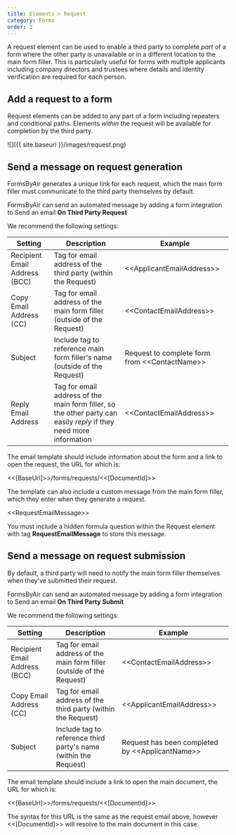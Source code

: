 ```yaml
---
title: Elements > Request
category: Forms
order: 2
---
```


A request element can be used to enable a third party to complete *part* of a form where the other party is unavailable or in a different location to the main form filler. This is particularly useful for forms with multiple applicants including company directors and trustees where details and identity verification are required for each person.

## Add a request to a form

Request elements can be added to any part of a form including repeaters and conditional paths. Elements *within* the request will be available for completion by the third party.

![]({{ site.baseurl }}/images/request.png)

## Send a message on request generation

FormsByAir generates a unique link for each request, which the main form filler must communicate to the third party themselves by default.

FormsByAir can send an automated message by adding a form integration to Send an email **On Third Party Request**

We recommend the following settings:

|Setting|Description|Example|
|---|---|---|
|Recipient Email Address (BCC)|Tag for email address of the third party (within the Request)|&lt;&lt;ApplicantEmailAddress&gt;&gt;
|Copy Email Address (CC)|Tag for email address of the main form filler (outside of the Request)|&lt;&lt;ContactEmailAddress&gt;&gt;
|Subject|Include tag to reference main form filler's name (outside of the Request)|Request to complete form from &lt;&lt;ContactName&gt;&gt;
|Reply Email Address|Tag for email address of the main form filler, so the other party can easily *reply* if they need more information|&lt;&lt;ContactEmailAddress&gt;&gt;

The email template should include information about the form and a link to open the request, the URL for which is:

&lt;&lt;[BaseUrl]&gt;&gt;/forms/requests/&lt;&lt;[DocumentId]&gt;&gt;

The template can also include a custom message from the main form filler, which they enter when they generate a request. 

&lt;&lt;RequestEmailMessage&gt;&gt;

You must include a hidden formula question within the Request element with tag **RequestEmailMessage** to store this message.

## Send a message on request submission

By default, a third party will need to notify the main form filler themselves when they've submitted their request.

FormsByAir can send an automated message by adding a form integration to Send an email **On Third Party Submit**

We recommend the following settings:

|Setting|Description|Example|
|---|---|---|
|Recipient Email Address (BCC)|Tag for email address of the main form filler (outside of the Request)|&lt;&lt;ContactEmailAddress&gt;&gt;
|Copy Email Address (CC)|Tag for email address of the third party (within the Request)|&lt;&lt;ApplicantEmailAddress&gt;&gt;
|Subject|Include tag to reference third party's name (within the Request)|Request has been completed by &lt;&lt;ApplicantName&gt;&gt;

The email template should include a link to open the main document, the URL for which is:

&lt;&lt;[BaseUrl]&gt;&gt;/forms/requests/&lt;&lt;[DocumentId]&gt;&gt;

The syntax for this URL is the same as the request email above, however &lt;&lt;[DocumentId]&gt;&gt; will resolve to the main document in this case.






